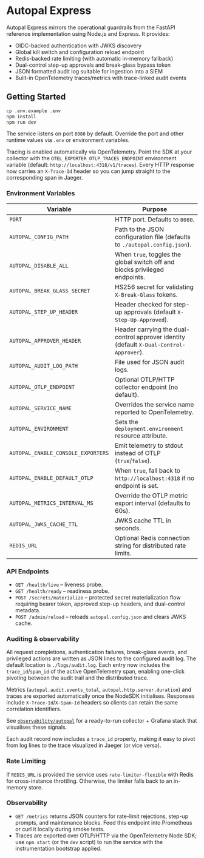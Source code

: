 # Autopal Express

Autopal Express mirrors the operational guardrails from the FastAPI reference implementation using Node.js and Express. It provides:

- OIDC-backed authentication with JWKS discovery
- Global kill switch and configuration reload endpoint
- Redis-backed rate limiting (with automatic in-memory fallback)
- Dual-control step-up approvals and break-glass bypass token
- JSON formatted audit log suitable for ingestion into a SIEM
- Built-in OpenTelemetry traces/metrics with trace-linked audit events

## Getting Started

```bash
cp .env.example .env
npm install
npm run dev
```

The service listens on port `8080` by default. Override the port and other runtime values via `.env` or environment variables.

Tracing is enabled automatically via OpenTelemetry. Point the SDK at your collector with the
`OTEL_EXPORTER_OTLP_TRACES_ENDPOINT` environment variable (default:
`http://localhost:4318/v1/traces`). Every HTTP response now carries an `X-Trace-Id` header so you can
jump straight to the corresponding span in Jaeger.

### Environment Variables

| Variable | Purpose |
| --- | --- |
| `PORT` | HTTP port. Defaults to `8080`. |
| `AUTOPAL_CONFIG_PATH` | Path to the JSON configuration file (defaults to `./autopal.config.json`). |
| `AUTOPAL_DISABLE_ALL` | When `true`, toggles the global switch off and blocks privileged endpoints. |
| `AUTOPAL_BREAK_GLASS_SECRET` | HS256 secret for validating `X-Break-Glass` tokens. |
| `AUTOPAL_STEP_UP_HEADER` | Header checked for step-up approvals (default `X-Step-Up-Approved`). |
| `AUTOPAL_APPROVER_HEADER` | Header carrying the dual-control approver identity (default `X-Dual-Control-Approver`). |
| `AUTOPAL_AUDIT_LOG_PATH` | File used for JSON audit logs. |
| `AUTOPAL_OTLP_ENDPOINT` | Optional OTLP/HTTP collector endpoint (no default). |
| `AUTOPAL_SERVICE_NAME` | Overrides the service name reported to OpenTelemetry. |
| `AUTOPAL_ENVIRONMENT` | Sets the `deployment.environment` resource attribute. |
| `AUTOPAL_ENABLE_CONSOLE_EXPORTERS` | Emit telemetry to stdout instead of OTLP (`true`/`false`). |
| `AUTOPAL_ENABLE_DEFAULT_OTLP` | When `true`, fall back to `http://localhost:4318` if no endpoint is set. |
| `AUTOPAL_METRICS_INTERVAL_MS` | Override the OTLP metric export interval (defaults to 60s). |
| `AUTOPAL_JWKS_CACHE_TTL` | JWKS cache TTL in seconds. |
| `REDIS_URL` | Optional Redis connection string for distributed rate limits. |

### API Endpoints

- `GET /health/live` – liveness probe.
- `GET /health/ready` – readiness probe.
- `POST /secrets/materialize` – protected secret materialization flow requiring bearer token, approved step-up headers, and dual-control metadata.
- `POST /admin/reload` – reloads `autopal.config.json` and clears JWKS cache.

### Auditing & observability

All request completions, authentication failures, break-glass events, and privileged actions are written as JSON lines to the configured audit log. The default location is `./logs/audit.log`. Each entry now includes the `trace_id`/`span_id` of the active OpenTelemetry span, enabling one-click pivoting between the audit trail and the distributed trace.

Metrics (`autopal.audit.events_total`, `autopal.http.server.duration`) and traces are exported automatically once the NodeSDK initialises. Responses include `X-Trace-Id`/`X-Span-Id` headers so clients can retain the same correlation identifiers.

See [`observability/autopal`](../observability/autopal/README.md) for a ready-to-run collector + Grafana stack that visualises these signals.

Each audit record now includes a `trace_id` property, making it easy to pivot from log lines to the
trace visualized in Jaeger (or vice versa).

### Rate Limiting

If `REDIS_URL` is provided the service uses `rate-limiter-flexible` with Redis for cross-instance throttling. Otherwise, the limiter falls back to an in-memory store.

### Observability

- `GET /metrics` returns JSON counters for rate-limit rejections, step-up prompts, and maintenance
  blocks. Feed this endpoint into Prometheus or curl it locally during smoke tests.
- Traces are exported over OTLP/HTTP via the OpenTelemetry Node SDK; use `npm start` (or the `dev`
  script) to run the service with the instrumentation bootstrap applied.
